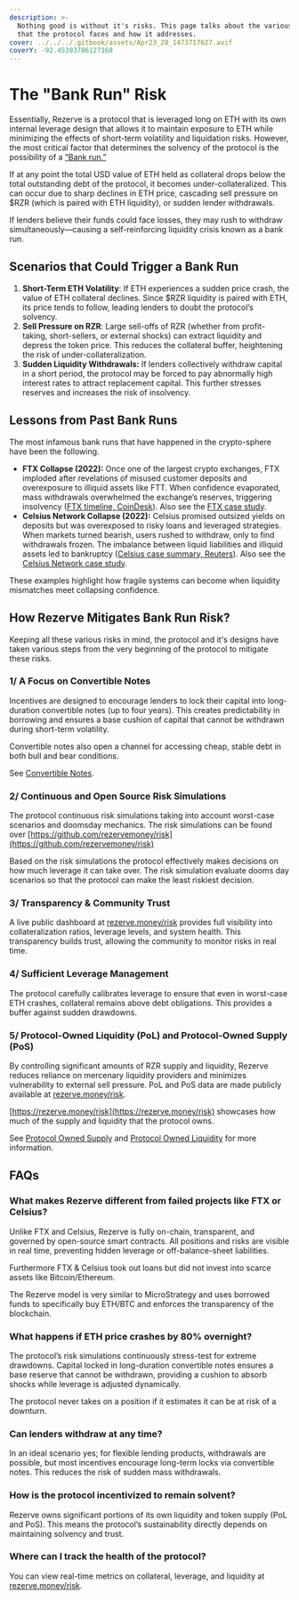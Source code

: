 ```yaml
---
description: >-
  Nothing good is without it's risks. This page talks about the various risks
  that the protocol faces and how it addresses.
cover: ../../../.gitbook/assets/Apr23_28_1473717627.avif
coverY: -92.45393786127168
---
```


# The "Bank Run" Risk

Essentially, Rezerve is a protocol that is leveraged long on ETH with its own internal leverage design that allows it to maintain exposure to ETH while minimizing the effects of short-term volatility and liquidation risks. However, the most critical factor that determines the solvency of the protocol is the possibility of a [“Bank run.”](https://en.wikipedia.org/wiki/Bank_run)

If at any point the total USD value of ETH held as collateral drops below the total outstanding debt of the protocol, it becomes under-collateralized. This can occur due to sharp declines in ETH price, cascading sell pressure on $RZR (which is paired with ETH liquidity), or sudden lender withdrawals.&#x20;

If lenders believe their funds could face losses, they may rush to withdraw simultaneously—causing a self-reinforcing liquidity crisis known as a bank run.

## Scenarios that Could Trigger a Bank Run

1. **Short-Term ETH Volatility**: If ETH experiences a sudden price crash, the value of ETH collateral declines. Since $RZR liquidity is paired with ETH, its price tends to follow, leading lenders to doubt the protocol’s solvency.
2. **Sell Pressure on RZR**: Large sell-offs of RZR (whether from profit-taking, short-sellers, or external shocks) can extract liquidity and depress the token price. This reduces the collateral buffer, heightening the risk of under-collateralization.
3. **Sudden Liquidity Withdrawals:** If lenders collectively withdraw capital in a short period, the protocol may be forced to pay abnormally high interest rates to attract replacement capital. This further stresses reserves and increases the risk of insolvency.

## Lessons from Past Bank Runs

The most infamous bank runs that have happened in the crypto-sphere have been the following.

* **FTX Collapse (2022):** Once one of the largest crypto exchanges, FTX imploded after revelations of misused customer deposits and overexposure to illiquid assets like FTT. When confidence evaporated, mass withdrawals overwhelmed the exchange’s reserves, triggering insolvency ([FTX timeline, CoinDesk](https://www.coindesk.com/learn/ftx-collapse-a-timeline-of-the-exchanges-fall/?utm_source=chatgpt.com)). Also see the [FTX case study](the-ftx-case-study.md).
* **Celsius Network Collapse (2022):** Celsius promised outsized yields on deposits but was overexposed to risky loans and leveraged strategies. When markets turned bearish, users rushed to withdraw, only to find withdrawals frozen. The imbalance between liquid liabilities and illiquid assets led to bankruptcy ([Celsius case summary, Reuters](https://www.reuters.com/technology/crypto-lender-celsius-files-bankruptcy-protection-us-2022-07-13/?utm_source=chatgpt.com)). Also see the [Celsius Network case study](celcius-network-case-study.md).

These examples highlight how fragile systems can become when liquidity mismatches meet collapsing confidence.

## How Rezerve Mitigates Bank Run Risk?

Keeping all these various risks in mind, the protocol and it's designs have taken various steps from the very beginning of the protocol to mitigate these risks.

### 1/ A Focus on Convertible Notes

Incentives are designed to encourage lenders to lock their capital into long-duration convertible notes (up to four years). This creates predictability in borrowing and ensures a base cushion of capital that cannot be withdrawn during short-term volatility.&#x20;

Convertible notes also open a channel for accessing cheap, stable debt in both bull and bear conditions.

See [Convertible Notes](../convertible-notes.md).

### 2/ Continuous and Open Source Risk Simulations

The protocol continuous risk simulations taking into account worst-case scenarios and doomsday mechanics. The risk simulations can be found over [https://github.com/rezervemoney/risk](https://github.com/rezervemoney/risk)

Based on the risk simulations the protocol effectively makes decisions on how much leverage it can take over. The risk simulation evaluate dooms day scenarios so that the protocol can make the least riskiest decision.

### 3/ Transparency & Community Trust

A live public dashboard at [rezerve.money/risk](https://rezerve.money/risk) provides full visibility into collateralization ratios, leverage levels, and system health. This transparency builds trust, allowing the community to monitor risks in real time.

### 4/ Sufficient Leverage Management

The protocol carefully calibrates leverage to ensure that even in worst-case ETH crashes, collateral remains above debt obligations. This provides a buffer against sudden drawdowns.

### 5/ Protocol-Owned Liquidity (PoL) and Protocol-Owned Supply (PoS)

By controlling significant amounts of RZR supply and liquidity, Rezerve reduces reliance on mercenary liquidity providers and minimizes vulnerability to external sell pressure. PoL and PoS data are made publicly available at [rezerve.money/risk](https://rezerve.money/risk).

[https://rezerve.money/risk](https://rezerve.money/risk) showcases how much of the supply and liquidity that the protocol owns.

See [Protocol Owned Supply](../../protocol-driven-buybacks-pds/protocol-owned-supply.md) and [Protocol Owned Liquidity](../../protocol-driven-buybacks-pds/protocol-controlled-value-pcv.md) for more information.

## FAQs

### What makes Rezerve different from failed projects like FTX or Celsius?

Unlike FTX and Celsius, Rezerve is fully on-chain, transparent, and governed by open-source smart contracts. All positions and risks are visible in real time, preventing hidden leverage or off-balance-sheet liabilities.

Furthermore FTX & Celsius took out loans but did not invest into scarce assets like Bitcoin/Ethereum.&#x20;

The Rezerve model is very similar to MicroStrategy and uses borrowed funds to specifically buy ETH/BTC and enforces the transparency of the blockchain.

### What happens if ETH price crashes by 80% overnight?

The protocol’s risk simulations continuously stress-test for extreme drawdowns. Capital locked in long-duration convertible notes ensures a base reserve that cannot be withdrawn, providing a cushion to absorb shocks while leverage is adjusted dynamically.

The protocol never takes on a position if it estimates it can be at risk of a downturn.

### Can lenders withdraw at any time?

In an ideal scenario yes; for flexible lending products, withdrawals are possible, but most incentives encourage long-term locks via convertible notes. This reduces the risk of sudden mass withdrawals.

### How is the protocol incentivized to remain solvent?

Rezerve owns significant portions of its own liquidity and token supply (PoL and PoS). This means the protocol’s sustainability directly depends on maintaining solvency and trust.

### Where can I track the health of the protocol?

You can view real-time metrics on collateral, leverage, and liquidity at [rezerve.money/risk](https://rezerve.money/risk).

